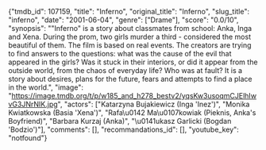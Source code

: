 {"tmdb_id": 107159, "title": "Inferno", "original_title": "Inferno", "slug_title": "inferno", "date": "2001-06-04", "genre": ["Drame"], "score": "0.0/10", "synopsis": "\"Inferno\" is a story about classmates from school: Anka, Inga and Xena. During the prom, two girls murder a third - considered the most beautiful of them. The film is based on real events. The creators are trying to find answers to the questions: what was the cause of the evil that appeared in the girls? Was it stuck in their interiors, or did it appear from the outside world, from the chaos of everyday life? Who was at fault? It is a story about desires, plans for the future, fears and attempts to find a place in the world.", "image": "https://image.tmdb.org/t/p/w185_and_h278_bestv2/yqsKw3usoqmCJElhIwvG3JNrNIK.jpg", "actors": ["Katarzyna Bujakiewicz (Inga 'Inez')", "Monika Kwiatkowska (Basia 'Xena')", "Rafa\u0142 Ma\u0107kowiak (Pieknis, Anka's Boyfriend)", "Barbara Kurzaj (Anka)", "\u0141ukasz Garlicki (Bogdan 'Bodzio')"], "comments": [], "recommandations_id": [], "youtube_key": "notfound"}